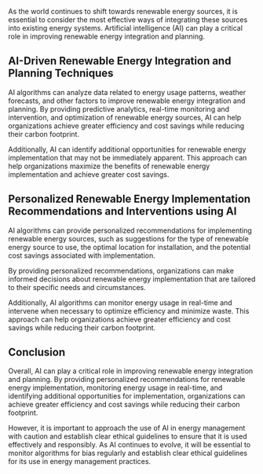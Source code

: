 
As the world continues to shift towards renewable energy sources, it is essential to consider the most effective ways of integrating these sources into existing energy systems. Artificial intelligence (AI) can play a critical role in improving renewable energy integration and planning.

AI-Driven Renewable Energy Integration and Planning Techniques
--------------------------------------------------------------

AI algorithms can analyze data related to energy usage patterns, weather forecasts, and other factors to improve renewable energy integration and planning. By providing predictive analytics, real-time monitoring and intervention, and optimization of renewable energy sources, AI can help organizations achieve greater efficiency and cost savings while reducing their carbon footprint.

Additionally, AI can identify additional opportunities for renewable energy implementation that may not be immediately apparent. This approach can help organizations maximize the benefits of renewable energy implementation and achieve greater cost savings.

Personalized Renewable Energy Implementation Recommendations and Interventions using AI
---------------------------------------------------------------------------------------

AI algorithms can provide personalized recommendations for implementing renewable energy sources, such as suggestions for the type of renewable energy source to use, the optimal location for installation, and the potential cost savings associated with implementation.

By providing personalized recommendations, organizations can make informed decisions about renewable energy implementation that are tailored to their specific needs and circumstances.

Additionally, AI algorithms can monitor energy usage in real-time and intervene when necessary to optimize efficiency and minimize waste. This approach can help organizations achieve greater efficiency and cost savings while reducing their carbon footprint.

Conclusion
----------

Overall, AI can play a critical role in improving renewable energy integration and planning. By providing personalized recommendations for renewable energy implementation, monitoring energy usage in real-time, and identifying additional opportunities for implementation, organizations can achieve greater efficiency and cost savings while reducing their carbon footprint.

However, it is important to approach the use of AI in energy management with caution and establish clear ethical guidelines to ensure that it is used effectively and responsibly. As AI continues to evolve, it will be essential to monitor algorithms for bias regularly and establish clear ethical guidelines for its use in energy management practices.
